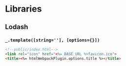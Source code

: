 # Libraries

## Lodash

### `_.template([string=''], [options={}])`

```html
<!--public/index.html-->
<link rel="icon" href="<%= BASE_URL %>favicon.ico">
<title><%= htmlWebpackPlugin.options.title %></title>
```

